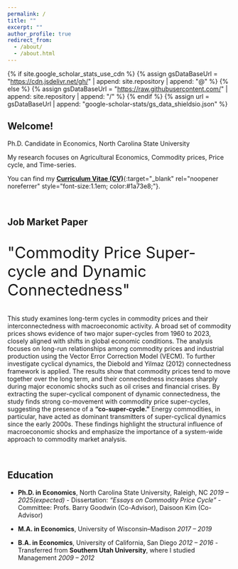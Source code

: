 ```yaml
---
permalink: /
title: ""
excerpt: ""
author_profile: true
redirect_from: 
  - /about/
  - /about.html
---
```


{% if site.google_scholar_stats_use_cdn %}
{% assign gsDataBaseUrl = "https://cdn.jsdelivr.net/gh/" | append: site.repository | append: "@" %}
{% else %}
{% assign gsDataBaseUrl = "https://raw.githubusercontent.com/" | append: site.repository | append: "/" %}
{% endif %}
{% assign url = gsDataBaseUrl | append: "google-scholar-stats/gs_data_shieldsio.json" %}

<span class='anchor' id='about-me'></span>

## Welcome!

Ph.D. Candidate in Economics, North Carolina State University

My research focuses on Agricultural Economics, Commodity prices, Price cycle, and Time-series.

You can find my [**Curriculum Vitae (CV)**](https://drive.google.com/file/d/1cc-Elinx-wNS3XPOIOIAZ5TNE3LnP-Dv/view?usp=drive_link){:target="_blank" rel="noopener noreferrer" style="font-size:1.1em; color:#1a73e8;"}.

<br>

## Job Market Paper

<p style="font-size: 2.5em; font-weight: normal;">"Commodity Price Super-cycle and Dynamic Connectedness"</p>

This study examines long-term cycles in commodity prices and their interconnectedness with macroeconomic activity. A broad set of commodity prices shows evidence of two major super-cycles from 1960 to 2023, closely aligned with shifts in global economic conditions. The analysis focuses on long-run relationships among commodity prices and industrial production using the Vector Error Correction Model (VECM). To further investigate cyclical dynamics, the Diebold and Yilmaz (2012) connectedness framework is applied. The results show that commodity prices tend to move together over the long term, and their connectedness increases sharply during major economic shocks such as oil crises and financial crises. By extracting the super-cyclical component of dynamic connectedness, the study finds strong co-movement with commodity price super-cycles, suggesting the presence of a **“co-super-cycle.”** Energy commodities, in particular, have acted as dominant transmitters of super-cyclical dynamics since the early 2000s. These findings highlight the structural influence of macroeconomic shocks and emphasize the importance of a system-wide approach to commodity market analysis.

<br>

## Education

- **Ph.D. in Economics**, North Carolina State University, Raleigh, NC *2019 – 2025(expected)* - Dissertation: *“Essays on Commodity Price Cycle”* - Committee: Profs. Barry Goodwin (Co-Advisor), Daisoon Kim (Co-Advisor)

- **M.A. in Economics**, University of Wisconsin–Madison *2017 – 2019*

- **B.A. in Economics**, University of California, San Diego *2012 – 2016* - Transferred from **Southern Utah University**, where I studied Management *2009 – 2012*
